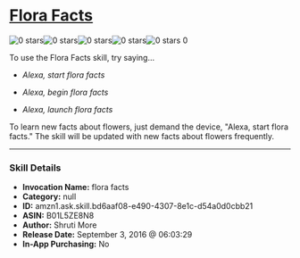 # [Flora Facts](http://alexa.amazon.com/#skills/amzn1.ask.skill.bd6aaf08-e490-4307-8e1c-d54a0d0cbb21)
![0 stars](../../images/ic_star_border_black_18dp_1x.png)![0 stars](../../images/ic_star_border_black_18dp_1x.png)![0 stars](../../images/ic_star_border_black_18dp_1x.png)![0 stars](../../images/ic_star_border_black_18dp_1x.png)![0 stars](../../images/ic_star_border_black_18dp_1x.png) 0

To use the Flora Facts skill, try saying...

* *Alexa, start flora facts*

* *Alexa, begin flora facts*

* *Alexa, launch flora facts*

To learn new facts about flowers, just demand the device, "Alexa, start flora facts." The skill will be updated with new facts about flowers frequently.

***

### Skill Details

* **Invocation Name:** flora facts
* **Category:** null
* **ID:** amzn1.ask.skill.bd6aaf08-e490-4307-8e1c-d54a0d0cbb21
* **ASIN:** B01L5ZE8N8
* **Author:** Shruti More
* **Release Date:** September 3, 2016 @ 06:03:29
* **In-App Purchasing:** No
